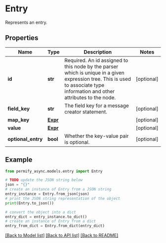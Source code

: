 # Entry

Represents an entry.

## Properties

Name | Type | Description | Notes
------------ | ------------- | ------------- | -------------
**id** | **str** | Required. An id assigned to this node by the parser which is unique in a given expression tree. This is used to associate type information and other attributes to the node. | [optional] 
**field_key** | **str** | The field key for a message creator statement. | [optional] 
**map_key** | [**Expr**](Expr.md) |  | [optional] 
**value** | [**Expr**](Expr.md) |  | [optional] 
**optional_entry** | **bool** | Whether the key-value pair is optional. | [optional] 

## Example

```python
from permify_async.models.entry import Entry

# TODO update the JSON string below
json = "{}"
# create an instance of Entry from a JSON string
entry_instance = Entry.from_json(json)
# print the JSON string representation of the object
print(Entry.to_json())

# convert the object into a dict
entry_dict = entry_instance.to_dict()
# create an instance of Entry from a dict
entry_from_dict = Entry.from_dict(entry_dict)
```
[[Back to Model list]](../README.md#documentation-for-models) [[Back to API list]](../README.md#documentation-for-api-endpoints) [[Back to README]](../README.md)


